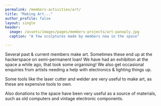 ```yaml
---
permalink: /members-activities/art/
title: "Making Art..."
author_profile: false
layout: single
header:
  image: /assets/images/pages/members-projects/art-panoply.jpg
  caption: "A few sculptures made by members now in the space"

---
```


Several past & current members make art. Sometimes these end up at the hackerspace on semi-permanent loan! We have had an exhibition at the space a while ago, that took some organising! We also get occasional enquiries from artists needing a help with electronics & lighting things up.

Some tools like the laser cutter and welder are very useful to make art, as these are expensive tools to own.

Also donations to the space have been very useful as a source of materials, such as old computers and vintage electronic components.

